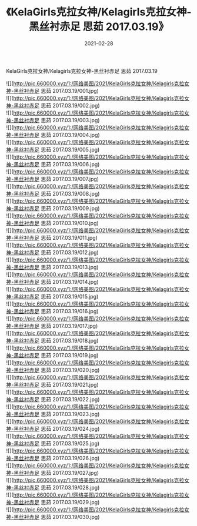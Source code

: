 ﻿---
layout: post
title:  《KelaGirls克拉女神/Kelagirls克拉女神-黑丝衬赤足 思茹 2017.03.19》
date:   2021-02-28
img: http://pic.660000.xyz/1:/网络美图/2021/KelaGirls克拉女神/Kelagirls克拉女神-黑丝衬赤足 思茹 2017.03.19/000.jpg
categories: [美女, 清纯, 唯美]
---

KelaGirls克拉女神/Kelagirls克拉女神-黑丝衬赤足 思茹 2017.03.19

 ![](http://pic.660000.xyz/1:/网络美图/2021/KelaGirls克拉女神/Kelagirls克拉女神-黑丝衬赤足 思茹 2017.03.19/001.jpg) <br>![](http://pic.660000.xyz/1:/网络美图/2021/KelaGirls克拉女神/Kelagirls克拉女神-黑丝衬赤足 思茹 2017.03.19/002.jpg) <br>![](http://pic.660000.xyz/1:/网络美图/2021/KelaGirls克拉女神/Kelagirls克拉女神-黑丝衬赤足 思茹 2017.03.19/003.jpg) <br>![](http://pic.660000.xyz/1:/网络美图/2021/KelaGirls克拉女神/Kelagirls克拉女神-黑丝衬赤足 思茹 2017.03.19/004.jpg) <br>![](http://pic.660000.xyz/1:/网络美图/2021/KelaGirls克拉女神/Kelagirls克拉女神-黑丝衬赤足 思茹 2017.03.19/005.jpg) <br>![](http://pic.660000.xyz/1:/网络美图/2021/KelaGirls克拉女神/Kelagirls克拉女神-黑丝衬赤足 思茹 2017.03.19/006.jpg) <br>![](http://pic.660000.xyz/1:/网络美图/2021/KelaGirls克拉女神/Kelagirls克拉女神-黑丝衬赤足 思茹 2017.03.19/007.jpg) <br>![](http://pic.660000.xyz/1:/网络美图/2021/KelaGirls克拉女神/Kelagirls克拉女神-黑丝衬赤足 思茹 2017.03.19/008.jpg) <br>![](http://pic.660000.xyz/1:/网络美图/2021/KelaGirls克拉女神/Kelagirls克拉女神-黑丝衬赤足 思茹 2017.03.19/009.jpg) <br>![](http://pic.660000.xyz/1:/网络美图/2021/KelaGirls克拉女神/Kelagirls克拉女神-黑丝衬赤足 思茹 2017.03.19/010.jpg) <br>![](http://pic.660000.xyz/1:/网络美图/2021/KelaGirls克拉女神/Kelagirls克拉女神-黑丝衬赤足 思茹 2017.03.19/011.jpg) <br>![](http://pic.660000.xyz/1:/网络美图/2021/KelaGirls克拉女神/Kelagirls克拉女神-黑丝衬赤足 思茹 2017.03.19/012.jpg) <br>![](http://pic.660000.xyz/1:/网络美图/2021/KelaGirls克拉女神/Kelagirls克拉女神-黑丝衬赤足 思茹 2017.03.19/013.jpg) <br>![](http://pic.660000.xyz/1:/网络美图/2021/KelaGirls克拉女神/Kelagirls克拉女神-黑丝衬赤足 思茹 2017.03.19/014.jpg) <br>![](http://pic.660000.xyz/1:/网络美图/2021/KelaGirls克拉女神/Kelagirls克拉女神-黑丝衬赤足 思茹 2017.03.19/015.jpg) <br>![](http://pic.660000.xyz/1:/网络美图/2021/KelaGirls克拉女神/Kelagirls克拉女神-黑丝衬赤足 思茹 2017.03.19/016.jpg) <br>![](http://pic.660000.xyz/1:/网络美图/2021/KelaGirls克拉女神/Kelagirls克拉女神-黑丝衬赤足 思茹 2017.03.19/017.jpg) <br>![](http://pic.660000.xyz/1:/网络美图/2021/KelaGirls克拉女神/Kelagirls克拉女神-黑丝衬赤足 思茹 2017.03.19/018.jpg) <br>![](http://pic.660000.xyz/1:/网络美图/2021/KelaGirls克拉女神/Kelagirls克拉女神-黑丝衬赤足 思茹 2017.03.19/019.jpg) <br>![](http://pic.660000.xyz/1:/网络美图/2021/KelaGirls克拉女神/Kelagirls克拉女神-黑丝衬赤足 思茹 2017.03.19/020.jpg) <br>![](http://pic.660000.xyz/1:/网络美图/2021/KelaGirls克拉女神/Kelagirls克拉女神-黑丝衬赤足 思茹 2017.03.19/021.jpg) <br>![](http://pic.660000.xyz/1:/网络美图/2021/KelaGirls克拉女神/Kelagirls克拉女神-黑丝衬赤足 思茹 2017.03.19/022.jpg) <br>![](http://pic.660000.xyz/1:/网络美图/2021/KelaGirls克拉女神/Kelagirls克拉女神-黑丝衬赤足 思茹 2017.03.19/023.jpg) <br>![](http://pic.660000.xyz/1:/网络美图/2021/KelaGirls克拉女神/Kelagirls克拉女神-黑丝衬赤足 思茹 2017.03.19/024.jpg) <br>![](http://pic.660000.xyz/1:/网络美图/2021/KelaGirls克拉女神/Kelagirls克拉女神-黑丝衬赤足 思茹 2017.03.19/025.jpg) <br>![](http://pic.660000.xyz/1:/网络美图/2021/KelaGirls克拉女神/Kelagirls克拉女神-黑丝衬赤足 思茹 2017.03.19/026.jpg) <br>![](http://pic.660000.xyz/1:/网络美图/2021/KelaGirls克拉女神/Kelagirls克拉女神-黑丝衬赤足 思茹 2017.03.19/027.jpg) <br>![](http://pic.660000.xyz/1:/网络美图/2021/KelaGirls克拉女神/Kelagirls克拉女神-黑丝衬赤足 思茹 2017.03.19/028.jpg) <br>![](http://pic.660000.xyz/1:/网络美图/2021/KelaGirls克拉女神/Kelagirls克拉女神-黑丝衬赤足 思茹 2017.03.19/029.jpg) <br>![](http://pic.660000.xyz/1:/网络美图/2021/KelaGirls克拉女神/Kelagirls克拉女神-黑丝衬赤足 思茹 2017.03.19/030.jpg) <br>